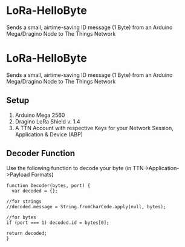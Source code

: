 # LoRa-HelloByte
Sends a small, airtime-saving ID message (1 Byte) from an Arduino Mega/Dragino Node to The Things Network 
# LoRa-HelloByte
Sends a small, airtime-saving ID message (1 Byte) from an Arduino Mega/Dragino Node to The Things Network

## Setup

1. Arduino Mega 2560
2. Dragino LoRa Shield v. 1.4
3. A TTN Account with respective Keys for your Network Session, Application & Device (ABP)

## Decoder Function
Use the following function to decode your byte (in TTN->Application->Payload Formats)

```
function Decoder(bytes, port) {
  var decoded = {};

//for strings
//decoded.message = String.fromCharCode.apply(null, bytes);

//for bytes
if (port === 1) decoded.id = bytes[0];

return decoded;
}
```
